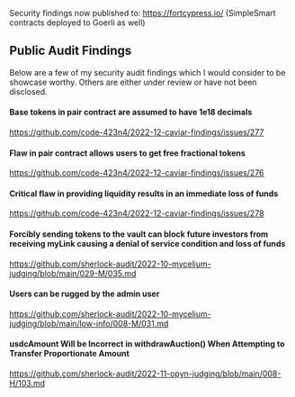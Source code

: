 Security findings now published to: https://fortcypress.io/ (SimpleSmart contracts deployed to Goerli as well)



## Public Audit Findings

Below are a few of my security audit findings which I would consider to be showcase worthy. 
Others are either under review or have not been disclosed. 

#### Base tokens in pair contract are assumed to have 1e18 decimals
https://github.com/code-423n4/2022-12-caviar-findings/issues/277


#### Flaw in pair contract allows users to get free fractional tokens
https://github.com/code-423n4/2022-12-caviar-findings/issues/276


#### Critical flaw in providing liquidity results in an immediate loss of funds
https://github.com/code-423n4/2022-12-caviar-findings/issues/278


#### Forcibly sending tokens to the vault can block future investors from receiving myLink causing a denial of service condition and loss of funds
https://github.com/sherlock-audit/2022-10-mycelium-judging/blob/main/029-M/035.md


#### Users can be rugged by the admin user
https://github.com/sherlock-audit/2022-10-mycelium-judging/blob/main/low-info/008-M/031.md


#### usdcAmount Will be Incorrect in withdrawAuction() When Attempting to Transfer Proportionate Amount
https://github.com/sherlock-audit/2022-11-opyn-judging/blob/main/008-H/103.md
